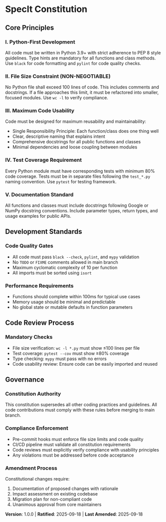 # SpecIt Constitution

## Core Principles

### I. Python-First Development
All code must be written in Python 3.9+ with strict adherence to PEP 8 style guidelines. Type hints are mandatory for all functions and class methods. Use `black` for code formatting and `pylint` for code quality checks.

### II. File Size Constraint (NON-NEGOTIABLE)
No Python file shall exceed 100 lines of code. This includes comments and docstrings. If a file approaches this limit, it must be refactored into smaller, focused modules. Use `wc -l` to verify compliance.

### III. Maximum Code Usability
Code must be designed for maximum reusability and maintainability:
- Single Responsibility Principle: Each function/class does one thing well
- Clear, descriptive naming that explains intent
- Comprehensive docstrings for all public functions and classes
- Minimal dependencies and loose coupling between modules

### IV. Test Coverage Requirement
Every Python module must have corresponding tests with minimum 80% code coverage. Tests must be in separate files following the `test_*.py` naming convention. Use `pytest` for testing framework.

### V. Documentation Standard
All functions and classes must include docstrings following Google or NumPy docstring conventions. Include parameter types, return types, and usage examples for public APIs.

## Development Standards

### Code Quality Gates
- All code must pass `black --check`, `pylint`, and `mypy` validation
- No `TODO` or `FIXME` comments allowed in main branch
- Maximum cyclomatic complexity of 10 per function
- All imports must be sorted using `isort`

### Performance Requirements
- Functions should complete within 100ms for typical use cases
- Memory usage should be minimal and predictable
- No global state or mutable defaults in function parameters

## Code Review Process

### Mandatory Checks
- File size verification: `wc -l *.py` must show ≤100 lines per file
- Test coverage: `pytest --cov` must show ≥80% coverage
- Type checking: `mypy` must pass with no errors
- Code usability review: Ensure code can be easily imported and reused

## Governance

### Constitution Authority
This constitution supersedes all other coding practices and guidelines. All code contributions must comply with these rules before merging to main branch.

### Compliance Enforcement
- Pre-commit hooks must enforce file size limits and code quality
- CI/CD pipeline must validate all constitution requirements
- Code reviews must explicitly verify compliance with usability principles
- Any violations must be addressed before code acceptance

### Amendment Process
Constitutional changes require:
1. Documentation of proposed changes with rationale
2. Impact assessment on existing codebase
3. Migration plan for non-compliant code
4. Unanimous approval from core maintainers

**Version**: 1.0.0 | **Ratified**: 2025-09-18 | **Last Amended**: 2025-09-18